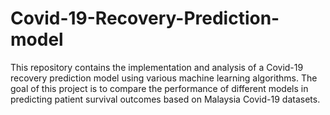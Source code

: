 # Covid-19-Recovery-Prediction-model
This repository contains the implementation and analysis of a Covid-19 recovery prediction model using various machine learning algorithms. The goal of this project is to compare the performance of different models in predicting patient survival outcomes based on Malaysia Covid-19 datasets.
